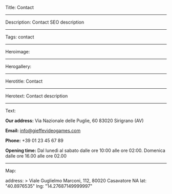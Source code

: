 Title: Contact

----

Description: Contact SEO description

----

Tags: contact

----

Heroimage: 

----

Herogallery: 

----

Herotitle: Contact

----

Herotext: Contact description

----

Text: 

**Our address:**
Via Nazionale delle Puglie, 60
83020 Sirigrano (AV)

**Email:**
info@gieffevideogames.com

**Phone:**
+39 01 23 45 67 89

**Opening time:**
Dal lunedì al sabato dalle ore 10:00 alle ore 02:00. Domenica dalle ore 16.00 alle ore 02.00

----

Map: 

address: >
  Viale Guglielmo Marconi, 112, 80020
  Casavatore NA
lat: "40.8976535"
lng: "14.27687149999997"